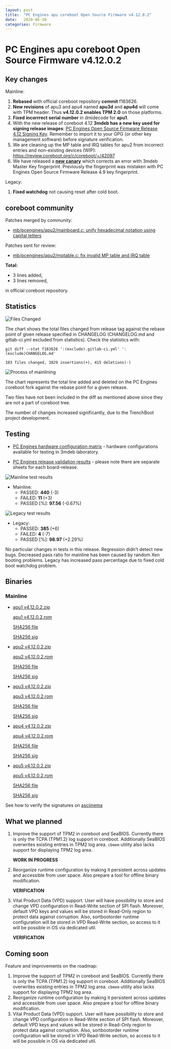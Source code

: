 ```yaml
---
layout: post
title:  "PC Engines apu coreboot Open Source Firmware v4.12.0.2"
date:   2020-06-30
categories: Firmware
---
```

# PC Engines apu coreboot Open Source Firmware v4.12.0.2

## Key changes

Mainline:

1. **Rebased** with official coreboot repository **commit** f183626.
2. **New revisions** of apu3 and apu4 named **apu3d** and **apu4d** will come
   with TPM header. Thus **v4.12.0.2 enables TPM 2.0** on those platforms.
3. **Fixed incorrrect serial number** in dmidecode for **apu1**.
4. With the new release of coreboot 4.12 **3mdeb has a new key used for signing
   release images**: [PC Engines Open Source Firmware Release 4.12 Signing Key](https://github.com/3mdeb/3mdeb-secpack/blob/master/customer-keys/pcengines/release-keys/pcengines-open-source-firmware-release-4.12-key.asc).
   Remember to import it to your GPG (or other key management software) before
   signature verification.
5. We are cleaning up the MP table and IRQ tables for apu2 from incorrect
   entries and non-existing devices (WIP):
   https://review.coreboot.org/c/coreboot/+/42097
6. We have released a **[new canary](https://github.com/3mdeb/3mdeb-secpack/blob/master/canaries/pcengines/canary-004-2020.txt)**
   which corrects an error with 3mdeb Master Key fingerprint. Previously the
   fingerprint was mistaken with PC Engines Open Source Firmware Release 4.9
   key fingerprint.

Legacy:
1. **Fixed watchdog** not causing reset after cold boot.

## coreboot community

Patches merged by community:

* [mb/pcengines/apu2/mainboard.c: unify hexadecimal notation using capital letters](https://review.coreboot.org/c/coreboot/+/42388)

Patches sent for review:

* [mb/pcengines/apu2/mptable.c: fix invalid MP table and IRQ table](https://review.coreboot.org/c/coreboot/+/42097)

**Total:**

* 3 lines added,
* 3 lines removed,

in official coreboot repository.

## Statistics

![Files Changed](https://cloud.3mdeb.com/index.php/s/fdzToSi8m4gQCPM/preview)

The chart shows the total files changed from release tag against the rebase
point of given release specified in CHANGELOG (CHANGELOG.md and gitlab-ci.yml
excluded from statistics). Check the statistics with:

```
git diff --stat f183626 ':(exclude).gitlab-ci.yml' ':(exclude)CHANGELOG.md'
```

`103 files changed, 3829 insertions(+), 415 deletions(-)`

![Process of mainlining](https://cloud.3mdeb.com/index.php/s/ajRRHg4LABdoRi3/preview)

The chart represents the total line added and deleted on the PC Engines
coreboot fork against the rebase point for a given release.

Two files have not been included in the diff as mentioned above since they are
not a part of coreboot tree.

The number of changes increased significantly, due to the TrenchBoot project development.

## Testing

* [PC Engines hardware configuration matrix](https://cloud.3mdeb.com/index.php/s/LMfrmjTgXc9tdxR/preview) - hardware configurations available for testing in 3mdeb laboratory.

* [PC Engines release validation results](https://3mdeb.us16.list-manage.com/track/click?u=fce95b885fc13fbf1db611816&id=96d9b426c0&e=16ffa34a09) - please note there are separate sheets for each board-release.

![Mainline test results](https://cloud.3mdeb.com/index.php/s/YAgKGmCqDPLXzkY/preview)

* Mainline:
  * PASSED: **440** (-3)
  * FAILED: **11** (+3)
  * PASSED [%]: **97.56** (-0.67%)

![Legacy test results](https://cloud.3mdeb.com/index.php/s/DtBTALCqrge4bPc/preview)

* Legacy:
  * PASSED: **385** (+6)
  * FAILED: **4** (-7)
  * PASSED [%]: **98.97** (+2.29%)

No particular changes in tests in this release. Regression didn't detect new
bugs. Decreased pass ratio for mainline has been caused by random Xen booting
problems. Legacy has increased pass percentage due to fixed cold boot watchdog
problem.

## Binaries

### Mainline

* [apu1 v4.12.0.2.zip](https://3mdeb.com/open-source-firmware/pcengines/apu1/apu1_v4.12.0.2.zip)

  [apu1 v4.12.0.2.rom](https://3mdeb.com/open-source-firmware/pcengines/apu1/apu1_v4.12.0.2.rom)

  [SHA256 file](https://3mdeb.com/open-source-firmware/pcengines/apu1/apu1_v4.12.0.2.SHA256)

  [SHA256 sig](https://3mdeb.com/open-source-firmware/pcengines/apu1/apu1_v4.12.0.2.SHA256.sig)

* [apu2 v4.12.0.2.zip](https://3mdeb.com/open-source-firmware/pcengines/apu2/apu2_v4.12.0.2.zip)

  [apu2 v4.12.0.2.rom](https://3mdeb.com/open-source-firmware/pcengines/apu2/apu2_v4.12.0.2.rom)

  [SHA256 file](https://3mdeb.com/open-source-firmware/pcengines/apu2/apu2_v4.12.0.2.SHA256)

  [SHA256 sig](https://3mdeb.com/open-source-firmware/pcengines/apu2/apu2_v4.12.0.2.SHA256.sig)

* [apu3 v4.12.0.2.zip](https://3mdeb.com/open-source-firmware/pcengines/apu3/apu3_v4.12.0.2.zip)

  [apu3 v4.12.0.2.rom](https://3mdeb.com/open-source-firmware/pcengines/apu3/apu3_v4.12.0.2.rom)

  [SHA256 file](https://3mdeb.com/open-source-firmware/pcengines/apu3/apu3_v4.12.0.2.SHA256)

  [SHA256 sig](https://3mdeb.com/open-source-firmware/pcengines/apu3/apu3_v4.12.0.2.SHA256.sig)

* [apu4 v4.12.0.2.zip](https://3mdeb.com/open-source-firmware/pcengines/apu4/apu4_v4.12.0.2.zip)

  [apu4 v4.12.0.2.rom](https://3mdeb.com/open-source-firmware/pcengines/apu4/apu4_v4.12.0.2.rom)

  [SHA256 file](https://3mdeb.com/open-source-firmware/pcengines/apu4/apu4_v4.12.0.2.SHA256)

  [SHA256 sig](https://3mdeb.com/open-source-firmware/pcengines/apu4/apu4_v4.12.0.2.SHA256.sig)

* [apu5 v4.12.0.2.zip](https://3mdeb.com/open-source-firmware/pcengines/apu5/apu5_v4.12.0.2.zip)

  [apu5 v4.12.0.2.rom](https://3mdeb.com/open-source-firmware/pcengines/apu5/apu5_v4.12.0.2.rom)

  [SHA256 file](https://3mdeb.com/open-source-firmware/pcengines/apu5/apu5_v4.12.0.2.SHA256)

  [SHA256 sig](https://3mdeb.com/open-source-firmware/pcengines/apu5/apu5_v4.12.0.2.SHA256.sig)

See how to verify the signatures on [asciinema](https://asciinema.org/a/335785)

## What we planned

1. Improve the support of TPM2 in coreboot and SeaBIOS. Currently there is only
   the TCPA (TPM1.2) log support in coreboot. Additionally SeaBIOS overwrites
   existing entries in TPM2 log area. `cbmem` utility also lacks support for
   displaying TPM2 log area.

   **WORK IN PROGRESS**

2. Reorganize runtime configuration by making it persistent across updates and
   accessible from user space. Also prepare a tool for offline binary
   modification.

   **VERIFICATION**

3. Vital Product Data (VPD) support. User will have possibility to store
   and change VPD configuration in Read-Write section of SPI flash. Moreover,
   default VPD keys and values will be stored in Read-Only region to protect
   data against corruption. Also, sortbootorder runtime configuration will be
   stored in VPD Read-Write section, so access to it will be possible in OS
   via dedicated util.

   **VERIFICATION**

## Coming soon

Feature and improvements on the roadmap:

1. Improve the support of TPM2 in coreboot and SeaBIOS. Currently there is only
   the TCPA (TPM1.2) log support in coreboot. Additionally SeaBIOS overwrites
   existing entries in TPM2 log area. `cbmem` utility also lacks support for
   displaying TPM2 log area.
2. Reorganize runtime configuration by making it persistent across updates and
   accessible from user space. Also prepare a tool for offline binary
   modification.
3. Vital Product Data (VPD) support. User will have possibility to store
   and change VPD configuration in Read-Write section of SPI flash. Moreover,
   default VPD keys and values will be stored in Read-Only region to protect
   data against corruption. Also, sortbootorder runtime configuration will be
   stored in VPD Read-Write section, so access to it will be possible in OS
   via dedicated util.
